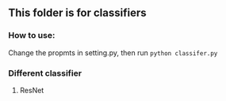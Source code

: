 ## This folder is for classifiers

### How to use:

Change the propmts in setting.py, then run `python classifer.py`

### Different classifier

1. ResNet